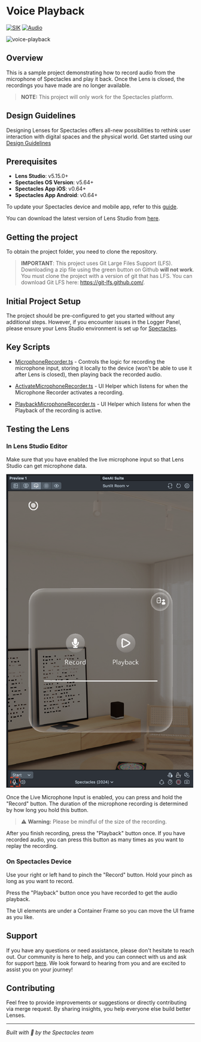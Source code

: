 # Voice Playback

[![SIK](https://img.shields.io/badge/SIK-Light%20Gray?color=D3D3D3)](https://developers.snap.com/spectacles/spectacles-frameworks/spectacles-interaction-kit/features/overview?) [![Audio](https://img.shields.io/badge/Audio-Light%20Gray?color=D3D3D3)](https://developers.snap.com/lens-studio/features/audio/playing-audio?)



<img src="./README-ref/sample-list-voice-playback-rounded-edges.gif" alt="voice-playback" width="500" />

## Overview

This is a sample project demonstrating how to record audio from the microphone of Spectacles and play it back. Once the Lens is closed, the recordings you have made are no longer available.

> **NOTE:**
> This project will only work for the Spectacles platform.

## Design Guidelines

Designing Lenses for Spectacles offers all-new possibilities to rethink user interaction with digital spaces and the physical world.
Get started using our [Design Guidelines](https://developers.snap.com/spectacles/best-practices/design-for-spectacles/introduction-to-spatial-design)

## Prerequisites

- **Lens Studio**: v5.15.0+
- **Spectacles OS Version**: v5.64+
- **Spectacles App iOS**: v0.64+
- **Spectacles App Android**: v0.64+

To update your Spectacles device and mobile app, refer to this [guide](https://support.spectacles.com/hc/en-us/articles/30214953982740-Updating).

You can download the latest version of Lens Studio from [here](https://ar.snap.com/download?lang=en-US).

## Getting the project

To obtain the project folder, you need to clone the repository.

> **IMPORTANT**:
> This project uses Git Large Files Support (LFS). Downloading a zip file using the green button on Github
> **will not work**. You must clone the project with a version of git that has LFS.
> You can download Git LFS here: https://git-lfs.github.com/.

## Initial Project Setup

The project should be pre-configured to get you started without any additional steps. However, if you encounter issues in the Logger Panel, please ensure your Lens Studio environment is set up for [Spectacles](https://developers.snap.com/spectacles/get-started/start-buiding/preview-panel).

## Key Scripts

- [MicrophoneRecorder.ts](./Assets/Scripts/MicrophoneRecorder.ts) - Controls the logic for recording the microphone input, storing it locally to the device (won't be able to use it after Lens is closed), then playing back the recorded audio.

- [ActivateMicrophoneRecorder.ts](./Assets/Scripts/ActivateMicrophoneRecorder.ts) - UI Helper which listens for when the Microphone Recorder activates a recording.

- [PlaybackMicrophoneRecorder.ts](./Assets/Scripts/PlaybackMicrophoneRecorder.ts) - UI Helper which listens for when the Playback of the recording is active.

## Testing the Lens

### In Lens Studio Editor

Make sure that you have enabled the live microphone input so that Lens Studio can get microphone data.

<img src="./README-ref/enable-microphone.png" alt="voice-playback" width="500" />

Once the Live Microphone Input is enabled, you can press and hold the "Record" button. The duration of the microphone recording is determined by how long you hold this button.

> ⚠️ **Warning:** Please be mindful of the size of the recording.

After you finish recording, press the "Playback" button once. If you have recorded audio, you can press this button as many times as you want to replay the recording.

### On Spectacles Device

Use your right or left hand to pinch the "Record" button. Hold your pinch as long as you want to record.

Press the "Playback" button once you have recorded to get the audio playback.

The UI elements are under a Container Frame so you can move the UI frame as you like.

## Support

If you have any questions or need assistance, please don't hesitate to reach out. Our community is here to help, and you can connect with us and ask for support [here](https://www.reddit.com/r/Spectacles/). We look forward to hearing from you and are excited to assist you on your journey!

## Contributing

Feel free to provide improvements or suggestions or directly contributing via merge request. By sharing insights, you help everyone else build better Lenses.

---

*Built with 👻 by the Spectacles team*
 
